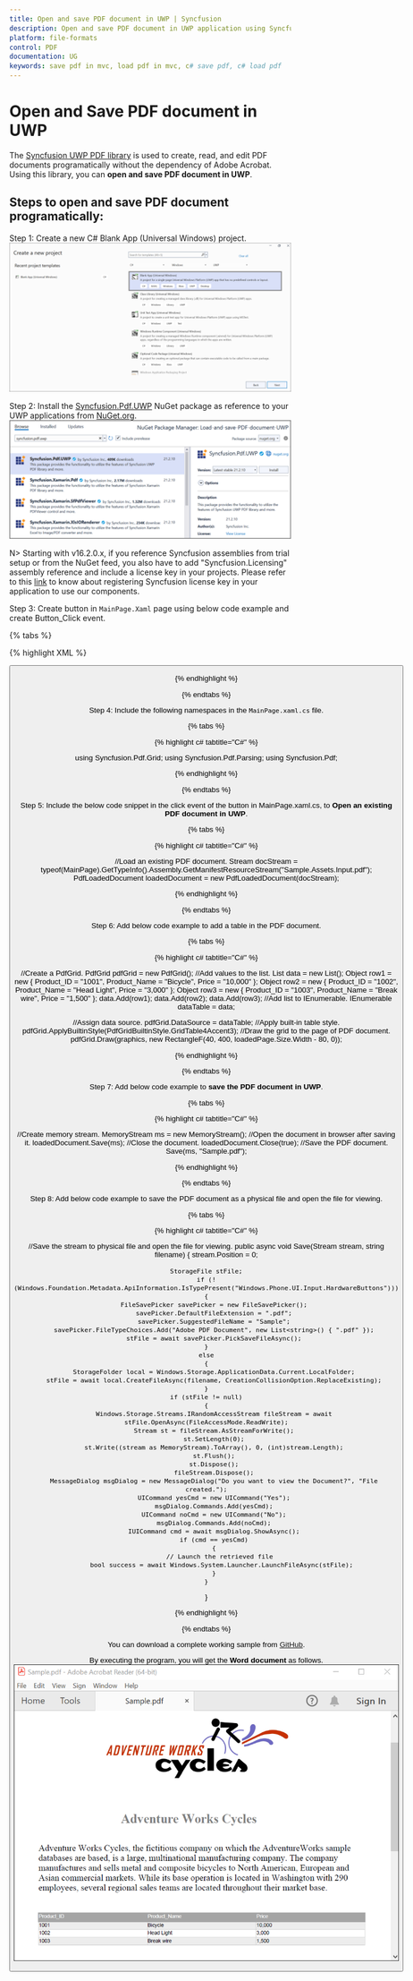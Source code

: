 ```yaml
---
title: Open and save PDF document in UWP | Syncfusion
description: Open and save PDF document in UWP application using Syncfusion UWP PDF library without the dependency of Adobe Acrobat. 
platform: file-formats
control: PDF
documentation: UG
keywords: save pdf in mvc, load pdf in mvc, c# save pdf, c# load pdf
---
```


# Open and Save PDF document in UWP

The [Syncfusion UWP PDF library](https://www.syncfusion.com/document-processing/pdf-framework/uwp) is used to create, read, and edit PDF documents programatically without the dependency of Adobe Acrobat. Using this library, you can **open and save PDF document in UWP**. 

## Steps to open and save PDF document programatically:

Step 1: Create a new C# Blank App (Universal Windows) project.
![Create UWP application in Visual Studio](Images/Create_UWP_application.png) 

Step 2: Install the [Syncfusion.Pdf.UWP](https://www.nuget.org/packages/Syncfusion.Pdf.UWP/) NuGet package as reference to your UWP applications from [NuGet.org](https://www.nuget.org/).
![Install NuGet package](Images/UWP_NuGet_package.png)

N> Starting with v16.2.0.x, if you reference Syncfusion assemblies from trial setup or from the NuGet feed, you also have to add "Syncfusion.Licensing" assembly reference and include a license key in your projects. Please refer to this [link](https://help.syncfusion.com/common/essential-studio/licensing/overview) to know about registering Syncfusion license key in your application to use our components.

Step 3: Create button in `MainPage.Xaml` page using below code example and create Button_Click event.

{% tabs %}

{% highlight XML %}

<Grid>
    <Button Content="OpenAndSavePDF" HorizontalAlignment="Center"  VerticalAlignment="Center" Width="150" Height="100" Click="Button_Click" />
</Grid>

{% endhighlight %}

{% endtabs %}

Step 4: Include the following namespaces in the `MainPage.xaml.cs` file. 

{% tabs %}

{% highlight c# tabtitle="C#" %}

using Syncfusion.Pdf.Grid;
using Syncfusion.Pdf.Parsing;
using Syncfusion.Pdf;

{% endhighlight %}

{% endtabs %}

Step 5: Include the below code snippet in the click event of the button in MainPage.xaml.cs, to **Open an existing PDF document in UWP**.

{% tabs %}

{% highlight c# tabtitle="C#" %}

//Load an existing PDF document.
Stream docStream = typeof(MainPage).GetTypeInfo().Assembly.GetManifestResourceStream("Sample.Assets.Input.pdf");
PdfLoadedDocument loadedDocument = new PdfLoadedDocument(docStream);

{% endhighlight %}

{% endtabs %}

Step 6: Add below code example to add a table in the PDF document.

{% tabs %}

{% highlight c# tabtitle="C#" %}

//Create a PdfGrid.
PdfGrid pdfGrid = new PdfGrid();
//Add values to the list.
List<object> data = new List<object>();
Object row1 = new { Product_ID = "1001", Product_Name = "Bicycle", Price = "10,000" };
Object row2 = new { Product_ID = "1002", Product_Name = "Head Light", Price = "3,000" };
Object row3 = new { Product_ID = "1003", Product_Name = "Break wire", Price = "1,500" };
data.Add(row1);
data.Add(row2);
data.Add(row3); 
//Add list to IEnumerable.
IEnumerable<object> dataTable = data;

//Assign data source.
pdfGrid.DataSource = dataTable;
//Apply built-in table style.
pdfGrid.ApplyBuiltinStyle(PdfGridBuiltinStyle.GridTable4Accent3);
//Draw the grid to the page of PDF document.
pdfGrid.Draw(graphics, new RectangleF(40, 400, loadedPage.Size.Width - 80, 0));

{% endhighlight %}

{% endtabs %}

Step 7: Add below code example to **save the PDF document in UWP**.

{% tabs %}

{% highlight c# tabtitle="C#" %}

//Create memory stream.
MemoryStream ms = new MemoryStream();
//Open the document in browser after saving it.
loadedDocument.Save(ms);
//Close the document.
loadedDocument.Close(true);
//Save the PDF document. 
Save(ms, "Sample.pdf");

{% endhighlight %}

{% endtabs %}

Step 8: Add below code example to save the PDF document as a physical file and open the file for viewing.

{% tabs %}

{% highlight c# tabtitle="C#" %}

//Save the stream to physical file and open the file for viewing. 
public async void Save(Stream stream, string filename)
{
    stream.Position = 0;

    StorageFile stFile;
    if (!(Windows.Foundation.Metadata.ApiInformation.IsTypePresent("Windows.Phone.UI.Input.HardwareButtons")))
    {
        FileSavePicker savePicker = new FileSavePicker();
        savePicker.DefaultFileExtension = ".pdf";
        savePicker.SuggestedFileName = "Sample";
        savePicker.FileTypeChoices.Add("Adobe PDF Document", new List<string>() { ".pdf" });
        stFile = await savePicker.PickSaveFileAsync();
    }
    else
    {
        StorageFolder local = Windows.Storage.ApplicationData.Current.LocalFolder;
        stFile = await local.CreateFileAsync(filename, CreationCollisionOption.ReplaceExisting);
    }
    if (stFile != null)
    {
        Windows.Storage.Streams.IRandomAccessStream fileStream = await stFile.OpenAsync(FileAccessMode.ReadWrite);
        Stream st = fileStream.AsStreamForWrite();
        st.SetLength(0);
        st.Write((stream as MemoryStream).ToArray(), 0, (int)stream.Length);
        st.Flush();
        st.Dispose();
        fileStream.Dispose();
        MessageDialog msgDialog = new MessageDialog("Do you want to view the Document?", "File created.");
        UICommand yesCmd = new UICommand("Yes");
        msgDialog.Commands.Add(yesCmd);
        UICommand noCmd = new UICommand("No");
        msgDialog.Commands.Add(noCmd);
        IUICommand cmd = await msgDialog.ShowAsync();
        if (cmd == yesCmd)
        {
            // Launch the retrieved file 
            bool success = await Windows.System.Launcher.LaunchFileAsync(stFile);
        }
    }
}

{% endhighlight %}

{% endtabs %}

You can download a complete working sample from [GitHub]().

By executing the program, you will get the **Word document** as follows.
![UWP open and save output Word document](Images/Open_and_save_output.png)